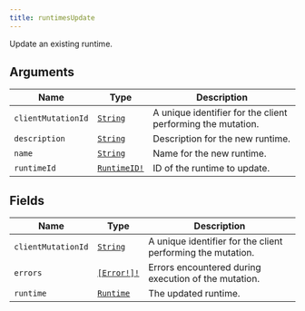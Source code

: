 ```yaml
---
title: runtimesUpdate
---
```


Update an existing runtime.

## Arguments

| Name | Type | Description |
|------|------|-------------|
| `clientMutationId` | [`String`](../scalar/string.md) | A unique identifier for the client performing the mutation. |
| `description` | [`String`](../scalar/string.md) | Description for the new runtime. |
| `name` | [`String`](../scalar/string.md) | Name for the new runtime. |
| `runtimeId` | [`RuntimeID!`](../scalar/runtimeid.md) | ID of the runtime to update. |

## Fields

| Name | Type | Description |
|------|------|-------------|
| `clientMutationId` | [`String`](../scalar/string.md) | A unique identifier for the client performing the mutation. |
| `errors` | [`[Error!]!`](../union/error.md) | Errors encountered during execution of the mutation. |
| `runtime` | [`Runtime`](../object/runtime.md) | The updated runtime. |
